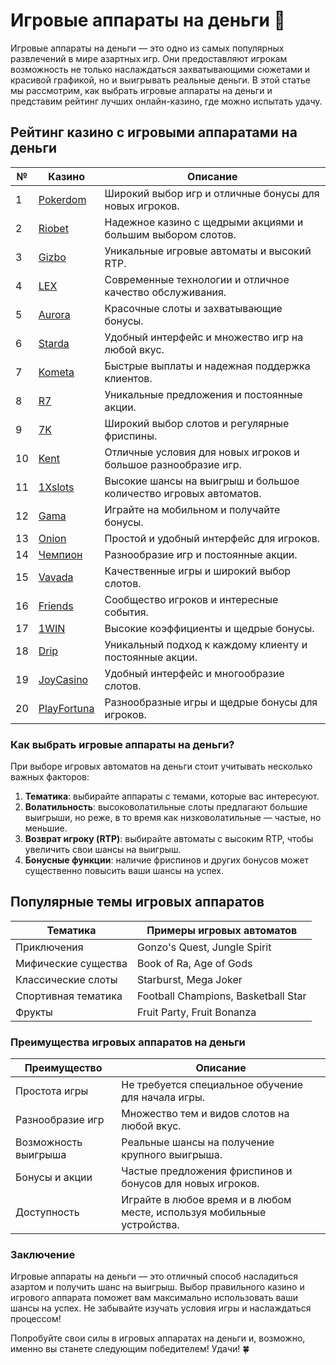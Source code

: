 # Игровые аппараты на деньги 🎰

Игровые аппараты на деньги — это одно из самых популярных развлечений в мире азартных игр. Они предоставляют игрокам возможность не только наслаждаться захватывающими сюжетами и красивой графикой, но и выигрывать реальные деньги. В этой статье мы рассмотрим, как выбрать игровые аппараты на деньги и представим рейтинг лучших онлайн-казино, где можно испытать удачу.

## Рейтинг казино с игровыми аппаратами на деньги

| №  | Казино        | Описание                                                     |
|----|---------------|--------------------------------------------------------------|
| 1  | [Pokerdom](https://brandplay.link/4k77v2yx)   | Широкий выбор игр и отличные бонусы для новых игроков.    |
| 2  | [Riobet](https://brandplay.link/7xBLTPyj)      | Надежное казино с щедрыми акциями и большим выбором слотов.|
| 3  | [Gizbo](https://brandplay.link/bprXw4YV)       | Уникальные игровые автоматы и высокий RTP.                 |
| 4  | [LEX](https://brandplay.link/zW4hdDFV)         | Современные технологии и отличное качество обслуживания.    |
| 5  | [Aurora](https://10trafic-stat2.com/click/668546556bcc6313411604bd/6766/13032/subaccount) | Красочные слоты и захватывающие бонусы.                   |
| 6  | [Starda](https://brandplay.link/fB7xwRFL)      | Удобный интерфейс и множество игр на любой вкус.          |
| 7  | [Kometa](https://brandplay.link/8ZymQJV8)      | Быстрые выплаты и надежная поддержка клиентов.             |
| 8  | [R7](https://brandplay.link/bMd3Yjsw)          | Уникальные предложения и постоянные акции.                 |
| 9  | [7K](https://brandplay.link/BvQyFShp)          | Широкий выбор слотов и регулярные фриспины.               |
| 10 | [Kent](https://brandplay.link/Fv2WP3js)        | Отличные условия для новых игроков и большое разнообразие игр.|
| 11 | [1Xslots](https://brandplay.link/hSB1khtr)     | Высокие шансы на выигрыш и большое количество игровых автоматов.|
| 12 | [Gama](https://brandplay.link/j6NMKsDz)        | Играйте на мобильном и получайте бонусы.                  |
| 13 | [Onion](https://brandplay.link/zBGRVpQ9)       | Простой и удобный интерфейс для игроков.                   |
| 14 | [Чемпион](https://temon-gter.cfd/go/lRq?p80412p304504pcc44t17455) | Разнообразие игр и постоянные акции.                      |
| 15 | [Vavada](https://vavadapartner.pro/?promo=ea5c9275-6854-4505-94fc-95ab18221945-linkb2) | Качественные игры и широкий выбор слотов.                 |
| 16 | [Friends](https://gofriends.vc/linkb2)         | Сообщество игроков и интересные события.                  |
| 17 | [1WIN](https://brandplay.link/smXVpBbG)        | Высокие коэффициенты и щедрые бонусы.                     |
| 18 | [Drip](https://drp-ircp01.com/c07e6a3db)       | Уникальный подход к каждому клиенту и постоянные акции.    |
| 19 | [JoyCasino](https://rpc30.call2me.pro/?/ru/registration?apkpop=0&partner=p24970p3291217pc98f) | Удобный интерфейс и многообразие слотов.                  |
| 20 | [PlayFortuna](https://fortunapromo.net/alt/playfortuna/registration?0dc4a9362a71feb7e3f165fb8e766f70) | Разнообразные игры и щедрые бонусы для игроков.           |

### Как выбрать игровые аппараты на деньги?

При выборе игровых автоматов на деньги стоит учитывать несколько важных факторов:
1. **Тематика**: выбирайте аппараты с темами, которые вас интересуют.
2. **Волатильность**: высоковолатильные слоты предлагают большие выигрыши, но реже, в то время как низковолатильные — частые, но меньшие.
3. **Возврат игроку (RTP)**: выбирайте автоматы с высоким RTP, чтобы увеличить свои шансы на выигрыш.
4. **Бонусные функции**: наличие фриспинов и других бонусов может существенно повысить ваши шансы на успех.

## Популярные темы игровых аппаратов

| Тематика               | Примеры игровых автоматов                     |
|-----------------------|----------------------------------------------|
| Приключения           | Gonzo's Quest, Jungle Spirit                 |
| Мифические существа   | Book of Ra, Age of Gods                      |
| Классические слоты    | Starburst, Mega Joker                        |
| Спортивная тематика   | Football Champions, Basketball Star           |
| Фрукты                | Fruit Party, Fruit Bonanza                   |

### Преимущества игровых аппаратов на деньги

| Преимущество              | Описание                                               |
|---------------------------|--------------------------------------------------------|
| Простота игры             | Не требуется специальное обучение для начала игры.    |
| Разнообразие игр          | Множество тем и видов слотов на любой вкус.          |
| Возможность выигрыша      | Реальные шансы на получение крупного выигрыша.        |
| Бонусы и акции            | Частые предложения фриспинов и бонусов для новых игроков.|
| Доступность               | Играйте в любое время и в любом месте, используя мобильные устройства.|

### Заключение

Игровые аппараты на деньги — это отличный способ насладиться азартом и получить шанс на выигрыш. Выбор правильного казино и игрового аппарата поможет вам максимально использовать ваши шансы на успех. Не забывайте изучать условия игры и наслаждаться процессом!

Попробуйте свои силы в игровых аппаратах на деньги и, возможно, именно вы станете следующим победителем! Удачи! 🍀
